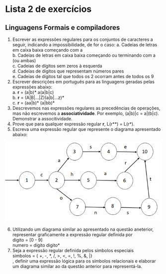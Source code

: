 # Lista 2 de exercícios
## Linguagens Formais e compiladores

1. Escrever as expressões regulares para os conjuntos de caracteres a seguir, indicando a impossibilidade, de for o caso:
a. Cadeias de letras em caixa baixa começando com a  
b. Cadeias de letras em caixa baixa começando ou terminando com a (ou ambas)  
c. Cadeias de dígitos sem zeros à esquerda  
d. Cadeias de dígitos que representam números pares  
e. Cadeias de dígitos tal que todos os 2 ocorram antes de todos os 9  
2. Escrever descrições em português para as linguagens geradas pelas expressões abaixo:  
a. **r** = (a|b)* a(a|b|c)  
b. **r** = (A|B|...|Z)(a|b|...z)*  
c. **r** = (aa|b)* (a|bb)*   
3. Descrevemos nas expressões regulares as precedências de operações, mas não escrevemos a **associatividade**. Por exemplo, (a|b)|c = a|(b|c).
Demonstrar a associtividade.  
4. Prove que para qualquer expressão regular **r**, L(r**) = L(r*).
5. Escreva uma expressão regular que represente o diagrama apresentado abaixo:

![diagrama 1](/compiladores/diagrama1.png)  

6. Utilizando um diagrama similar ao apresentado na questão aneterior, representar graficamente a expressão regular definida por  
digito = [0 - 9]  
numero = digito digito*  
7. Seja a expressão regular definida pelos símbolos especiais  
simbolos = { +, -, *, /, >, <, =, !, %, &, |}  
, definir uma expressão lógica para os símbolos relacionais e elaborar um diagrama similar ao da questão anterior para representá-la.
